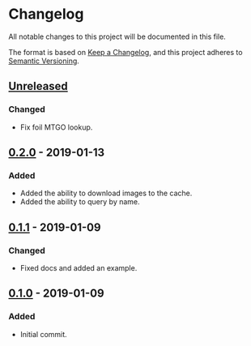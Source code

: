 # Changelog
All notable changes to this project will be documented in this file.

The format is based on [Keep a Changelog](https://keepachangelog.com/en/1.0.0/),
and this project adheres to [Semantic Versioning](https://semver.org/spec/v2.0.0.html).

## [Unreleased]
### Changed
- Fix foil MTGO lookup.

## [0.2.0] - 2019-01-13
### Added
- Added the ability to download images to the cache.
- Added the ability to query by name.

## [0.1.1] - 2019-01-09
### Changed
- Fixed docs and added an example.

## [0.1.0] - 2019-01-09
### Added
- Initial commit.

[Unreleased]: https://github.com/cmeister2/scryfall_cache/compare/v0.2.0...HEAD
[0.2.0]: https://github.com/cmeister2/scryfall_cache/compare/v0.1.1...v0.2.0
[0.1.1]: https://github.com/cmeister2/scryfall_cache/compare/v0.1.0...v0.1.1
[0.1.0]: https://github.com/cmeister2/scryfall_cache/tree/v0.1.0
